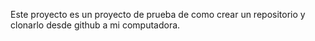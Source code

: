 Este proyecto es un proyecto de prueba de como crear un repositorio y clonarlo desde github a mi computadora.